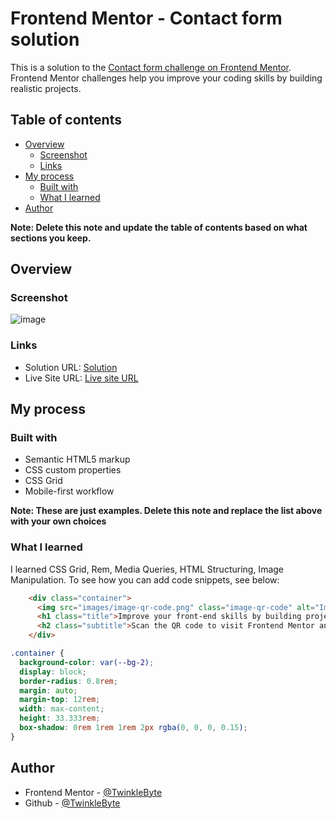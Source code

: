 # Frontend Mentor - Contact form solution

This is a solution to the [Contact form challenge on Frontend Mentor](https://www.frontendmentor.io/challenges/contact-form--G-hYlqKJj). Frontend Mentor challenges help you improve your coding skills by building realistic projects. 

## Table of contents

- [Overview](#overview)
  - [Screenshot](#screenshot)
  - [Links](#links)
- [My process](#my-process)
  - [Built with](#built-with)
  - [What I learned](#what-i-learned)
- [Author](#author)

**Note: Delete this note and update the table of contents based on what sections you keep.**

## Overview

### Screenshot

![image](https://github.com/TwinkleByte/QR-code-component/assets/91601992/a64a53a6-f405-49e7-9b4a-9949268254ee)

### Links

- Solution URL: [Solution](https://github.com/TwinkleByte/QR-code-component)
- Live Site URL: [Live site URL](https://lonebrokeboy.github.io/QR-code-component/)

## My process

### Built with

- Semantic HTML5 markup
- CSS custom properties
- CSS Grid
- Mobile-first workflow

**Note: These are just examples. Delete this note and replace the list above with your own choices**

### What I learned
I learned CSS Grid, Rem, Media Queries, HTML Structuring, Image Manipulation.
To see how you can add code snippets, see below:

```html
    <div class="container">
      <img src="images/image-qr-code.png" class="image-qr-code" alt="Image">
      <h1 class="title">Improve your front-end skills by building projects</h1>
      <h2 class="subtitle">Scan the QR code to visit Frontend Mentor and take your coding skills to the next level</h2>
    </div>
```
```css
.container {
  background-color: var(--bg-2);
  display: block;
  border-radius: 0.8rem;
  margin: auto;
  margin-top: 12rem;
  width: max-content;
  height: 33.333rem;
  box-shadow: 0rem 1rem 1rem 2px rgba(0, 0, 0, 0.15);
}
```
## Author

- Frontend Mentor - [@TwinkleByte](https://www.frontendmentor.io/profile/TwinkleByte)
- Github - [@TwinkleByte](https://github.com/TwinkleByte)
